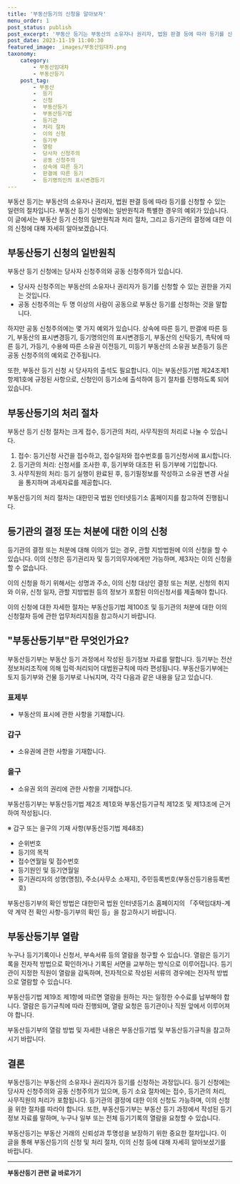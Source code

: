```yaml
---
title: '부동산등기의 신청을 알아보자'
menu_order: 1
post_status: publish
post_excerpt: '부동산 등기는 부동산의 소유자나 권리자, 법원 판결 등에 따라 등기를 신청할 수 있는 일련의 절차입니다. 부동산 등기 신청에는 일반원칙과 특별한 경우의 예외가 있습니다. 이 글에서는 부동산 등기 신청의 일반원칙과 처리 절차, 그리고 등기관의 결정에 대한 이의 신청에 대해 자세히 알아보겠습니다.'
post_date: 2023-11-19 11:00:30
featured_image: _images/부동산임대차.png
taxonomy:
    category:
        - 부동산임대차
        - 부동산등기
    post_tag:
        - 부동산
        -  등기
        -  신청
        -  부동산등기
        -  부동산등기법
        -  등기관
        -  처리 절차
        -  이의 신청
        -  등기부
        -  열람
        -  당사자 신청주의
        -  공동 신청주의
        -  상속에 따른 등기
        -  판결에 따른 등기
        -  등기명의인의 표시변경등기
---
```



부동산 등기는 부동산의 소유자나 권리자, 법원 판결 등에 따라 등기를 신청할 수 있는 일련의 절차입니다. 부동산 등기 신청에는 일반원칙과 특별한 경우의 예외가 있습니다. 이 글에서는 부동산 등기 신청의 일반원칙과 처리 절차, 그리고 등기관의 결정에 대한 이의 신청에 대해 자세히 알아보겠습니다.

## 부동산등기 신청의 일반원칙

부동산 등기 신청에는 당사자 신청주의와 공동 신청주의가 있습니다. 
- 당사자 신청주의는 부동산의 소유자나 권리자가 등기를 신청할 수 있는 권한을 가지는 것입니다.
- 공동 신청주의는 두 명 이상의 사람이 공동으로 부동산 등기를 신청하는 것을 말합니다.

하지만 공동 신청주의에는 몇 가지 예외가 있습니다. 상속에 따른 등기, 판결에 따른 등기, 부동산의 표시변경등기, 등기명의인의 표시변경등기, 부동산의 신탁등기, 촉탁에 따른 등기, 가등기, 수용에 따른 소유권 이전등기, 미등기 부동산의 소유권 보존등기 등은 공동 신청주의의 예외로 간주됩니다.

또한, 부동산 등기 신청 시 당사자의 출석도 필요합니다. 이는 부동산등기법 제24조제1항제1호에 규정된 사항으로, 신청인이 등기소에 출석하여 등기 절차를 진행하도록 되어 있습니다.

## 부동산등기의 처리 절차

부동산 등기 신청 절차는 크게 접수, 등기관의 처리, 사무직원의 처리로 나눌 수 있습니다.

1. 접수: 등기신청 사건을 접수하고, 접수일자와 접수번호를 등기신청서에 표시합니다.
2. 등기관의 처리: 신청서를 조사한 후, 등기부와 대조한 뒤 등기부에 기입합니다.
3. 사무직원의 처리: 등기 실행이 완료된 후, 등기필정보를 작성하고 소유권 변경 사실을 통지하며 과세자료를 제공합니다.

부동산등기의 처리 절차는 대한민국 법원 인터넷등기소 홈페이지를 참고하여 진행됩니다.

## 등기관의 결정 또는 처분에 대한 이의 신청

등기관의 결정 또는 처분에 대해 이의가 있는 경우, 관할 지방법원에 이의 신청을 할 수 있습니다. 이의 신청은 등기권리자 및 등기의무자에게만 가능하며, 제3자는 이의 신청을 할 수 없습니다.

이의 신청을 하기 위해서는 성명과 주소, 이의 신청 대상인 결정 또는 처분, 신청의 취지와 이유, 신청 일자, 관할 지방법원 등의 정보가 포함된 이의신청서를 제출해야 합니다. 

이의 신청에 대한 자세한 절차는 부동산등기법 제100조 및 등기관의 처분에 대한 이의신청절차 등에 관한 업무처리지침을 참고하시기 바랍니다.

## "부동산등기부"란 무엇인가요?

부동산등기부는 부동산 등기 과정에서 작성된 등기정보 자료를 말합니다. 등기부는 전산정보처리조직에 의해 입력·처리되어 대법원규칙에 따라 편성됩니다. 
부동산등기부에는 토지 등기부와 건물 등기부로 나눠지며, 각각 다음과 같은 내용을 담고 있습니다.

### 표제부
- 부동산의 표시에 관한 사항을 기재합니다.

### 갑구
- 소유권에 관한 사항을 기재합니다.

### 을구
- 소유권 외의 권리에 관한 사항을 기재합니다.

부동산등기부는 부동산등기법 제2조 제1호와 부동산등기규칙 제12조 및 제13조에 근거하여 작성됩니다.

※ 갑구 또는 을구의 기재 사항(부동산등기법 제48조)
- 순위번호
- 등기의 목적
- 접수연월일 및 접수번호
- 등기원인 및 등기연월일
- 등기권리자의 성명(명칭), 주소(사무소 소재지), 주민등록번호(부동산등기용등록번호)

부동산등기부의 확인 방법은 대한민국 법원 인터넷등기소 홈페이지의 「주택임대차-계약 계약 전 확인 사항-등기부의 확인 등」을 참고하시기 바랍니다.

## 부동산등기부 열람

누구나 등기기록이나 신청서, 부속서류 등의 열람을 청구할 수 있습니다. 열람은 등기기록을 전자적 방법으로 확인하거나 기록된 서면을 교부하는 방식으로 이루어집니다. 등기관이 지정한 직원이 열람을 감독하며, 전자적으로 작성된 서류의 경우에는 전자적 방법으로 열람할 수 있습니다.

부동산등기법 제19조 제1항에 따르면 열람을 원하는 자는 일정한 수수료를 납부해야 합니다. 열람은 등기규칙에 따라 진행되며, 열람 요청은 등기관이나 직원 앞에서 이루어져야 합니다.

부동산등기부의 열람 방법 및 자세한 내용은 부동산등기법 및 부동산등기규칙을 참고하시기 바랍니다.

## 결론

부동산등기는 부동산의 소유자나 권리자가 등기를 신청하는 과정입니다. 등기 신청에는 당사자 신청주의와 공동 신청주의가 있으며, 등기 소요 절차에는 접수, 등기관의 처리, 사무직원의 처리가 포함됩니다. 등기관의 결정에 대한 이의 신청도 가능하며, 이의 신청을 위한 절차를 따라야 합니다. 또한, 부동산등기부는 부동산 등기 과정에서 작성된 등기정보 자료를 말하며, 누구나 일부 또는 전체 등기기록의 열람을 요청할 수 있습니다.

부동산등기는 부동산 거래의 신뢰성과 투명성을 보장하기 위한 중요한 절차입니다. 이 글을 통해 부동산등기의 신청 및 처리 절차, 이의 신청 등에 대해 자세히 알아보셨기를 바랍니다.
<!-- wp:separator -->
<hr class="wp-block-separator has-alpha-channel-opacity"/>
<!-- /wp:separator -->

<!-- wp:group {"backgroundColor":"base","layout":{"type":"constrained"}} -->
<div class="wp-block-group has-base-background-color has-background"><!-- wp:paragraph {"align":"center","fontSize":"medium"} -->
<p class="has-text-align-center has-large-font-size"><strong>부동산등기 관련 글 바로가기</strong></p>
<!-- /wp:paragraph -->


<!-- wp:latest-posts
{"categories":[{"id":22708,"count":19,"description":"","link":"https://uknowlaw.com/category/%eb%b6%80%eb%8f%99%ec%82%b0%eb%93%b1%ea%b8%b0/","name":"부동산등기","slug":"부동산등기","taxonomy":"category","parent":0,"meta":[],"_links":{"self":[{"href":"https://uknowlaw.com/wp-json/wp/v2/categories/22708"}],"collection":[{"href":"https://uknowlaw.com/wp-json/wp/v2/categories"}],"about":[{"href":"https://uknowlaw.com/wp-json/wp/v2/taxonomies/category"}],"wp:post_type":[{"href":"https://uknowlaw.com/wp-json/wp/v2/posts?categories=22708"}],"curies":[{"name":"wp","href":"https://api.w.org/{rel}","templated":true}]}}],"postsToShow":100,"excerptLength":28,"postLayout":"grid","columns":2,"featuredImageAlign":"left","featuredImageSizeSlug":"large","fontSize":"small"} /--></div>
<!-- /wp:group -->